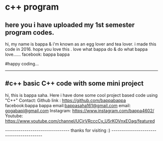 
# c++ program
here you i have uploaded my 1st semester program codes.
-----------------


hi, my name is bappa & i'm known as an egg lover and tea lover.
i made this code in 2016. 
hope you love this .
love what bappa do & do what bappa love......
facebook: bappa bappa

#happy coding...


--------------------------    
#c++
basic C++ code with some mini project
---------------------------------------------------
hi, this is bappa saha. Here i have done some cool project based code  using "C++"
Contact:
Github link :  https://github.com/bappabappa
facebook:bappa bappa
email:bappasaha161@gmail.com
email: gogabapi@gmail.com
Instagram: https://www.instagram.com/bappa4602/
Youtube: https://www.youtube.com/channel/UCjrVRcccCy_U5rKOVnxEOag/featured

--------------------------------- thanks for visiting :)  ------------------------------------------

